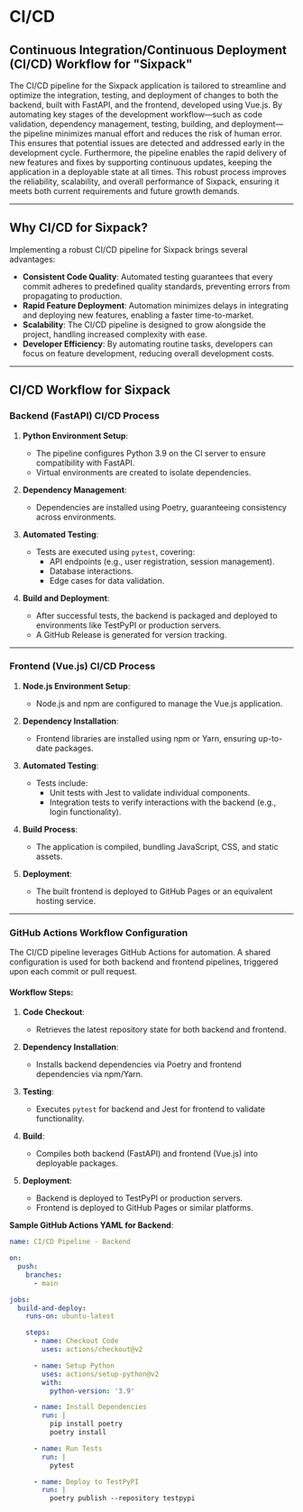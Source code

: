 # CI/CD

## Continuous Integration/Continuous Deployment (CI/CD) Workflow for "Sixpack"

The CI/CD pipeline for the Sixpack application is tailored to streamline and optimize the integration, testing, and deployment of changes to both the backend, built with FastAPI, and the frontend, developed using Vue.js. By automating key stages of the development workflow—such as code validation, dependency management, testing, building, and deployment—the pipeline minimizes manual effort and reduces the risk of human error. This ensures that potential issues are detected and addressed early in the development cycle. Furthermore, the pipeline enables the rapid delivery of new features and fixes by supporting continuous updates, keeping the application in a deployable state at all times. This robust process improves the reliability, scalability, and overall performance of Sixpack, ensuring it meets both current requirements and future growth demands.

---

## Why CI/CD for Sixpack?

Implementing a robust CI/CD pipeline for Sixpack brings several advantages:

- **Consistent Code Quality**: Automated testing guarantees that every commit adheres to predefined quality standards, preventing errors from propagating to production.
- **Rapid Feature Deployment**: Automation minimizes delays in integrating and deploying new features, enabling a faster time-to-market.
- **Scalability**: The CI/CD pipeline is designed to grow alongside the project, handling increased complexity with ease.
- **Developer Efficiency**: By automating routine tasks, developers can focus on feature development, reducing overall development costs.

---

## CI/CD Workflow for Sixpack

### Backend (FastAPI) CI/CD Process

1. **Python Environment Setup**: 
   - The pipeline configures Python 3.9 on the CI server to ensure compatibility with FastAPI.
   - Virtual environments are created to isolate dependencies.

2. **Dependency Management**:
   - Dependencies are installed using Poetry, guaranteeing consistency across environments.

3. **Automated Testing**:
   - Tests are executed using `pytest`, covering:
     - API endpoints (e.g., user registration, session management).
     - Database interactions.
     - Edge cases for data validation.

4. **Build and Deployment**:
   - After successful tests, the backend is packaged and deployed to environments like TestPyPI or production servers.
   - A GitHub Release is generated for version tracking.

---

### Frontend (Vue.js) CI/CD Process

1. **Node.js Environment Setup**:
   - Node.js and npm are configured to manage the Vue.js application.

2. **Dependency Installation**:
   - Frontend libraries are installed using npm or Yarn, ensuring up-to-date packages.

3. **Automated Testing**:
   - Tests include:
     - Unit tests with Jest to validate individual components.
     - Integration tests to verify interactions with the backend (e.g., login functionality).

4. **Build Process**:
   - The application is compiled, bundling JavaScript, CSS, and static assets.

5. **Deployment**:
   - The built frontend is deployed to GitHub Pages or an equivalent hosting service.

---

### GitHub Actions Workflow Configuration

The CI/CD pipeline leverages GitHub Actions for automation. A shared configuration is used for both backend and frontend pipelines, triggered upon each commit or pull request.

#### Workflow Steps:
1. **Code Checkout**:
   - Retrieves the latest repository state for both backend and frontend.

2. **Dependency Installation**:
   - Installs backend dependencies via Poetry and frontend dependencies via npm/Yarn.

3. **Testing**:
   - Executes `pytest` for backend and Jest for frontend to validate functionality.

4. **Build**:
   - Compiles both backend (FastAPI) and frontend (Vue.js) into deployable packages.

5. **Deployment**:
   - Backend is deployed to TestPyPI or production servers.
   - Frontend is deployed to GitHub Pages or similar platforms.

**Sample GitHub Actions YAML for Backend**:
```yaml
name: CI/CD Pipeline - Backend

on:
  push:
    branches:
      - main

jobs:
  build-and-deploy:
    runs-on: ubuntu-latest

    steps:
      - name: Checkout Code
        uses: actions/checkout@v2

      - name: Setup Python
        uses: actions/setup-python@v2
        with:
          python-version: '3.9'

      - name: Install Dependencies
        run: |
          pip install poetry
          poetry install

      - name: Run Tests
        run: |
          pytest

      - name: Deploy to TestPyPI
        run: |
          poetry publish --repository testpypi

